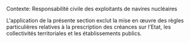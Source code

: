 Contexte: Responsabilité civile des exploitants de navires nucléaires

L'application de la présente section exclut la mise en œuvre des règles particulières relatives à la prescription des créances sur l'Etat, les collectivités territoriales et les établissements publics.